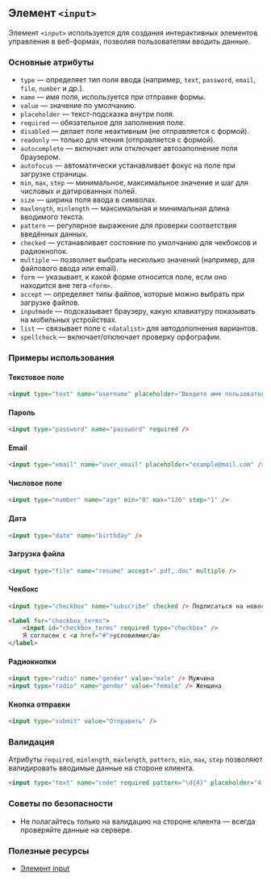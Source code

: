 ## Элемент `<input>`

Элемент `<input>` используется для создания интерактивных элементов управления в веб-формах, позволяя пользователям вводить данные.

### Основные атрибуты

- `type` — определяет тип поля ввода (например, `text`, `password`, `email`, `file`, `number` и др.).
- `name` — имя поля, используется при отправке формы.
- `value` — значение по умолчанию.
- `placeholder` — текст-подсказка внутри поля.
- `required` — обязательное для заполнения поле.
- `disabled` — делает поле неактивным (не отправляется с формой).
- `readonly` — только для чтения (отправляется с формой).
- `autocomplete` — включает или отключает автозаполнение поля браузером.
- `autofocus` — автоматически устанавливает фокус на поле при загрузке страницы.
- `min`, `max`, `step` — минимальное, максимальное значение и шаг для числовых и датированных полей.
- `size` — ширина поля ввода в символах.
- `maxlength`, `minlength` — максимальная и минимальная длина вводимого текста.
- `pattern` — регулярное выражение для проверки соответствия введённых данных.
- `checked` — устанавливает состояние по умолчанию для чекбоксов и радиокнопок.
- `multiple` — позволяет выбрать несколько значений (например, для файлового ввода или email).
- `form` — указывает, к какой форме относится поле, если оно находится вне тега `<form>`.
- `accept` — определяет типы файлов, которые можно выбрать при загрузке файлов.
- `inputmode` — подсказывает браузеру, какую клавиатуру показывать на мобильных устройствах.
- `list` — связывает поле с `<datalist>` для автодополнения вариантов.
- `spellcheck` — включает/отключает проверку орфографии.

### Примеры использования

#### Текстовое поле

```html
<input type="text" name="username" placeholder="Введите имя пользователя" />
```

#### Пароль

```html
<input type="password" name="password" required />
```

#### Email

```html
<input type="email" name="user_email" placeholder="example@mail.com" />
```

#### Числовое поле

```html
<input type="number" name="age" min="0" max="120" step="1" />
```

#### Дата

```html
<input type="date" name="birthday" />
```

#### Загрузка файла

```html
<input type="file" name="resume" accept=".pdf,.doc" multiple />
```

#### Чекбокс

```html
<input type="checkbox" name="subscribe" checked /> Подписаться на новости
```

```html
<label for="checkbox_terms">
	<input id="checkbox_terms" required type="checkbox" />
	Я согласен с <a href="#">условиями</a>
</label>
```

#### Радиокнопки

```html
<input type="radio" name="gender" value="male" /> Мужчина
<input type="radio" name="gender" value="female" /> Женщина
```

#### Кнопка отправки

```html
<input type="submit" value="Отправить" />
```

### Валидация

Атрибуты `required`, `minlength`, `maxlength`, `pattern`, `min`, `max`, `step` позволяют валидировать вводимые данные на стороне клиента.

```html
<input type="text" name="code" required pattern="\d{4}" placeholder="4 цифры" />
```

### Советы по безопасности

- Не полагайтесь только на валидацию на стороне клиента — всегда проверяйте данные на сервере.

### Полезные ресурсы

- [Элемент input](https://developer.mozilla.org/ru/docs/Web/HTML/Reference/Elements/input)
